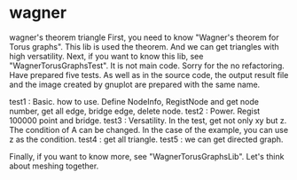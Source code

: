 # wagner
wagner's theorem triangle
First, you need to know "Wagner's theorem for Torus graphs".
This lib is used the theorem. And we can get triangles with high versatility.
Next, if you want to know this lib, see "WagnerTorusGraphsTest". It is not main code. Sorry for the no refactoring.
Have prepared five tests.
As well as in the source code, the output result file and the image created by gnuplot are prepared with the same name.

test1 : Basic. how to use. Define NodeInfo, RegistNode and get node number, get all edge, bridge edge, delete node.
test2 : Power. Regist 100000 point and bridge.
test3 : Versatility. In the test, get not only xy but z. The condition of A can be changed. In the case of the example, you can use z as the condition.
test4 : get all triangle.
test5 : we can get directed graph.

Finally, if you want to know more, see "WagnerTorusGraphsLib".
Let's think about meshing together.
